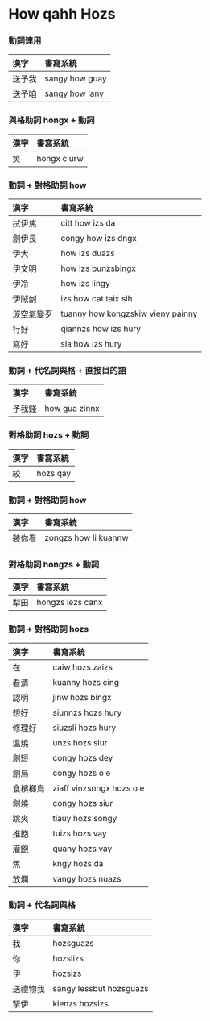 # How qahh Hozs

### 動詞連用

| 漢字 | 書寫系統 |
| :--- | :--- |
| 送予我 | sangy how guay |
| 送予咱 | sangy how lany |

### 與格助詞 hongx + 動詞

| 漢字 | 書寫系統 |
| :--- | :--- |
| 笑 | hongx ciurw |

### 動詞 + 對格助詞 how

| 漢字 | 書寫系統 |
| :--- | :--- |
| 拭伊焦 | citt how izs da |
| 創伊長 | congy how izs dngx |
| 伊大 | how izs duazs |
| 伊文明 | how izs bunzsbingx |
| 伊冷 | how izs lingy |
| 伊賊刣 | izs how cat taix sih |
| 湠空氣變歹 | tuanny how kongzskiw vieny painny |
| 行好 | qiannzs how izs hury |
| 寫好 | sia how izs hury |

### 動詞 + 代名詞與格 + 直接目的語

| 漢字 | 書寫系統 |
| :--- | :--- |
| 予我錢 | how gua zinnx |

### 對格助詞 hozs + 動詞

| 漢字 | 書寫系統 |
| :--- | :--- |
| 絞 | hozs qay |

### 動詞 + 對格助詞 how

| 漢字 | 書寫系統 |
| :--- | :--- |
| 裝你看 | zongzs how li kuannw |

### 對格助詞 hongzs + 動詞

| 漢字 | 書寫系統 |
| :--- | :--- |
| 犁田 | hongzs lezs canx |

### 動詞 + 對格助詞 hozs

| 漢字 | 書寫系統 |
| :--- | :--- |
| 在 | caiw hozs zaizs |
| 看清 | kuanny hozs cing |
| 認明 | jinw hozs bingx |
| 想好 | siunnzs hozs hury |
| 修理好 | siuzsli hozs hury |
| 溫燒 | unzs hozs siur |
| 創短 | congy hozs dey |
| 創烏 | congy hozs o e |
| 食檳榔烏 | ziaff vinzsnngx hozs o e |
| 創燒 | congy hozs siur |
| 跳爽 | tiauy hozs songy |
| 推飽 | tuizs hozs vay |
| 灌飽 | quany hozs vay |
| 焦 | kngy hozs da |
| 放爛 | vangy hozs nuazs |

### 動詞 + 代名詞與格

| 漢字 | 書寫系統 |
| :--- | :--- |
| 我 | hozsguazs |
| 你 | hozslizs |
| 伊 | hozsizs |
| 送禮物我 | sangy lessbut hozsguazs |
| 掔伊 | kienzs hozsizs |
